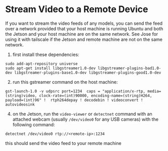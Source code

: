 # Stream Video to a Remote Device #

If you want to stream the video feeds of any models, you can send the feed over a network provided that your host machine is running Ubuntu and both the Jetson and your host machine are on the same network.
See Jose for using it with tailscale if the Jetson and remote machine are not on the same network.

1. first install these dependencies:

```
sudo add-apt-repository universe
sudo apt-get install libgstreamer1.0-dev libgstreamer-plugins-bad1.0-dev libgstreamer-plugins-base1.0-dev libgstreamer-plugins-good1.0-dev
```  

2. run this gstreamer command on the host machine:

```
gst-launch-1.0 -v udpsrc port=1234  caps = "application/x-rtp, media=(string)video, clock-rate=(int)90000, encoding-name=(string)H264, payload=(int)96" !  rtph264depay ! decodebin ! videoconvert ! autovideosink
```

4. on the Jetson, run the `video-viewer` or `detectnet` command with an attached webcam (usually `/dev/video0` for any USB cameras) with the following command:

```
detectnet /dev/video0 rtp://<remote-ip>:1234
```

this should send the video feed to your remote machine
